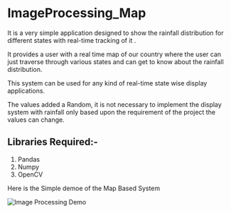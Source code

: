 # ImageProcessing_Map

It is a very simple application designed to show the rainfall distribution for different states with real-time tracking of it .

It provides a user with a real time map of our country where the user can just traverse through various states and can get to know about the rainfall distribution.

This system can be used for any kind of real-time state wise display applications.


The values added a Random, it is not necessary to implement the display system with rainfall only based upon the requirement of the project the values can change.


## Libraries Required:-

1. Pandas
2. Numpy
3. OpenCV


Here is the Simple demoe of the Map Based System

![Image Processing Demo](result.gif)
